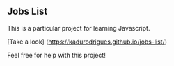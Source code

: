 ## Jobs List

This is a particular project for learning Javascript.

[Take a look] (https://kadurodrigues.github.io/jobs-list/)

Feel free for help with this project! 